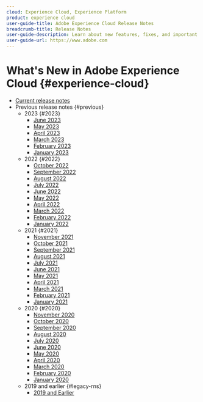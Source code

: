 ```yaml
---
cloud: Experience Cloud, Experience Platform
product: experience cloud
user-guide-title: Adobe Experience Cloud Release Notes
breadcrumb-title: Release Notes
user-guide-description: Learn about new features, fixes, and important notices in Adobe Experience Cloud and Experience Platform.
user-guide-url: https://www.adobe.com
---
```


# What's New in Adobe Experience Cloud {#experience-cloud}

+ [Current release notes](current.md)
+ Previous release notes {#previous}
  + 2023 {#2023}
    + [June 2023](c-legacy-releases/2023/06072023.md)   
    + [May 2023](c-legacy-releases/2023/05102023.md)
    + [April 2023](c-legacy-releases/2023/04122023.md)
    + [March 2023](c-legacy-releases/2023/03082023.md)
    + [February 2023](c-legacy-releases/2023/02082023.md)  
    + [January 2023](c-legacy-releases/2023/01112023.md)    
  + 2022 {#2022}
    + [October 2022](c-legacy-releases/2022/10052022.md)  
    + [September 2022](c-legacy-releases/2022/09072022.md)   
    + [August 2022](c-legacy-releases/2022/08172022.md)   
    + [July 2022](c-legacy-releases/2022/07202022.md)  
    + [June 2022](c-legacy-releases/2022/06152022.md)   
    + [May 2022](c-legacy-releases/2022/05182022.md)
    + [April 2022](c-legacy-releases/2022/04202022.md)
    + [March 2022](c-legacy-releases/2022/03232022.md)
    + [February 2022](c-legacy-releases/2022/02162022.md)
    + [January 2022](c-legacy-releases/2022/01192022.md)  
  + 2021 {#2021}
    + [November 2021](c-legacy-releases/2021/10282021.md)  
    + [October 2021](c-legacy-releases/2021/10072021.md)
    + [September 2021](c-legacy-releases/2021/09152021.md)
    + [August 2021](c-legacy-releases/2021/08192021.md)  
    + [July 2021](c-legacy-releases/2021/07222021.md)
    + [June 2021](c-legacy-releases/2021/06172021.md)  
    + [May 2021](c-legacy-releases/2021/05202021.md)
    + [April 2021](c-legacy-releases/2021/04222021.md)
    + [March 2021](c-legacy-releases/2021/03252021.md)
    + [February 2021](c-legacy-releases/2021/02182021.md)
    + [January 2021](c-legacy-releases/2021/01142021.md)
  + 2020 {#2020}
    + [November 2020](c-legacy-releases/2020/10292020.md)
    + [October 2020](c-legacy-releases/2020/10082020.md)
    + [September 2020](c-legacy-releases/2020/09102020.md)
    + [August 2020](c-legacy-releases/2020/08132020.md)
    + [July 2020](c-legacy-releases/2020/07162020.md)
    + [June 2020](c-legacy-releases/2020/06182020.md)
    + [May 2020](c-legacy-releases/2020/05212020.md)
    + [April 2020](c-legacy-releases/2020/04162020.md)
    + [March 2020](c-legacy-releases/2020/03122020.md)
    + [February 2020](c-legacy-releases/2020/02202020.md)
    + [January 2020](c-legacy-releases/2020/01162020.md)
  + 2019 and earlier {#legacy-rns}
    + [2019 and Earlier](c-legacy-releases/2019-earlier.md)
